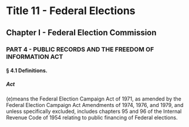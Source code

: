 
# Title 11 - Federal Elections
## Chapter I - Federal Election Commission
### PART 4 - PUBLIC RECORDS AND THE FREEDOM OF INFORMATION ACT
#### § 4.1 Definitions.
##### Act

(e)means the Federal Election Campaign Act of 1971, as amended by the Federal Election Campaign Act Amendments of 1974, 1976, and 1979, and unless specifically excluded, includes chapters 95 and 96 of the Internal Revenue Code of 1954 relating to public financing of Federal elections.
